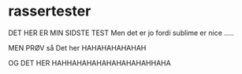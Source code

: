 # rassertester
DET HER ER MIN SIDSTE TEST
Men det er jo fordi sublime er nice .....


MEN PRØV så Det her HAHAHAHAHAHAH

OG DET HER HAHHAHAHAHAHAHAHAHAHHAHA